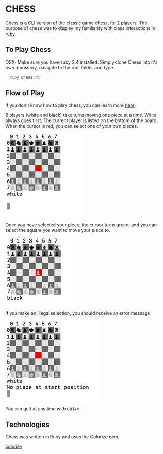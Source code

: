 # CHESS
Chess is a CLI version of the classic game chess, for 2 players. The purpose of chess was to display my familiarity with class interactions in ruby.

## To Play Chess

OSX- Make sure you have ruby 2.4 installed. Simply clone Chess into it's own repository, navigate to the root folder and type

      ruby chess.rb

## Flow of Play
  If you don't know how to play chess, you can learn more [here](https://www.wikihow.com/Play-Chess).

  2 players (white and black) take turns moving one piece at a time. White always goes first. The current player is listed on the bottom of the board.
  When the cursor is red, you can select one of your own pieces.


  ![](https://raw.githubusercontent.com/jeguberman/chess/master/assets/Screen%20Shot%202018-01-17%20at%2010.42.12%20AM.png)






  Once you have selected your piece, the cursor turns green, and you can select the square you want to move your piece to.


  ![](https://raw.githubusercontent.com/jeguberman/chess/master/assets/Screen%20Shot%202018-01-17%20at%2010.44.21%20AM.png)

  If you make an illegal selection, you should receive an error message

  ![](https://raw.githubusercontent.com/jeguberman/chess/master/assets/Screen%20Shot%202018-01-17%20at%2010.43.56%20AM.png)


  You can quit at any time with ctrl+c





## Technologies
Chess was written in Ruby and uses the Colorize gem.

[colorize](https://github.com/fazibear/colorize)
